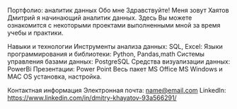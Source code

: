 Портфолио: аналитик данных
Обо мне
Здравствуйте!
Меня зовут Хаятов Дмитрий я начинающий аналитик данных. 
Здесь Вы можете ознакомится с некоторыми проектами выполненными мной за время учебы и практики.

Навыки и технологии
Инструменты анализа данных: SQL, Excel:
Языки программирования и библиотеки: Python, Pandas,math
Системы управления базами данных: PostgreSQL
Средства визуализации данных: PowerBi
Презентации: Power Point
Весь пакет MS Office
MS Windows и MAC OS установка, настройка.


Контактная информация
Электронная почта: name@email.com
LinkedIn: https://www.linkedin.com/in/dmitry-khayatov-93a566291/
